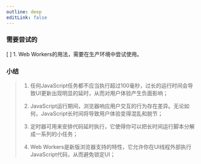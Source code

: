 ```yaml
---
outline: deep
editLink: false
---
```


### 需要尝试的

[ ] 1. Web Workers的用法，需要在生产环境中尝试使用。

### 小结

> 1.  任何JavaScript任务都不应当执行超过100毫秒，过长的运行时间会导致UI更新出现明显的延时，从而对用户体验产生负面影响；
>
> 2.  JavaScript运行期间，浏览器响应用户交互的行为存在差异。无论如何，JavaScript长时间将导致用户体验变得混乱和脱节；
>
> 3.  定时器可用来安排代码延时执行，它使得你可以把长时间运行脚本分解成一系列的小任务；
>
> 4.  Web
>     Workers是新版浏览器支持的特性，它允许你在UI线程外部执行JavaScript代码，从而避免锁定UI；
